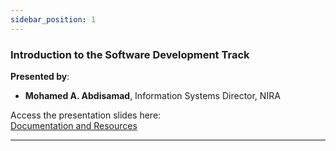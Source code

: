 ```yaml
---
sidebar_position: 1
---
```

### **Introduction to the Software Development Track**

**Presented by**:
- **Mohamed A. Abdisamad**, Information Systems Director, NIRA

Access the presentation slides here:  
[Documentation and Resources](../../presentations/241222-SDT-Session_1-Track_Introduction.pdf)

---